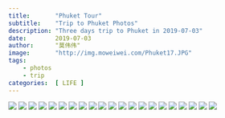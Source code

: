 ```yaml
---
title:       "Phuket Tour"
subtitle:    "Trip to Phuket Photos"
description: "Three days trip to Phuket in 2019-07-03"
date:        2019-07-03
author:      "莫伟伟"
image:       "http://img.moweiwei.com/Phuket17.JPG"
tags:
    - photos
    - trip
categories:  [ LIFE ]
---
```


![](http://img.moweiwei.com/Phuket10.JPG)
![](http://img.moweiwei.com/Phuket1.JPG)
![](http://img.moweiwei.com/Phuket9.JPG)
![](http://img.moweiwei.com/Phuket16.JPG)
![](http://img.moweiwei.com/Phuket7.JPG)
![](http://img.moweiwei.com/Phuket8.JPG)
![](http://img.moweiwei.com/Phuket11.JPG)
![](http://img.moweiwei.com/Phuket6.JPG)
![](http://img.moweiwei.com/Phuket18.JPG)
![](http://img.moweiwei.com/Phuket17.JPG)
![](http://img.moweiwei.com/Phuket13.JPG)
![](http://img.moweiwei.com/Phuket15.JPG)
![](http://img.moweiwei.com/Phuket2.JPG)
![](http://img.moweiwei.com/Phuket14.JPG)
![](http://img.moweiwei.com/Phuket12.JPG)
![](http://img.moweiwei.com/Phuket5.JPG)
![](http://img.moweiwei.com/Phuket4.JPG)
![](http://img.moweiwei.com/Phuket3.JPG)
![](http://img.moweiwei.com/moweiwei-sandbeach.jpg)
![](http://img.moweiwei.com/home-bg-sailboat.jpg)
![](http://img.moweiwei.com/home-bg-sailboat.jpg)

